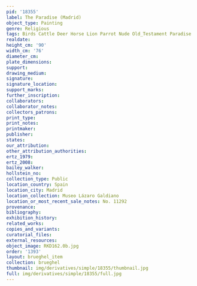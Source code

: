 ```yaml
---
pid: '18355'
label: The Paradise (Madrid)
object_type: Painting
genre: Religious
tags: Birds Cattle Deer Horse Lion Parrot Nude Old_Testament Paradise
realdate: 
height_cm: '90'
width_cm: '76'
diameter_cm: 
plate_dimensions: 
support: 
drawing_medium: 
signature: 
signature_location: 
support_marks: 
further_inscription: 
collaborators: 
collaborator_notes: 
collectors_patrons: 
print_type: 
print_notes: 
printmaker: 
publisher: 
states: 
our_attribution: 
other_attribution_authorities: 
ertz_1979: 
ertz_2008: 
bailey_walker: 
hollstein_no: 
collection_type: Public
location_country: Spain
location_city: Madrid
location_collection: Museo Lázaro Galdiano
location_or_most_recent_sale_notes: No. 11292
provenance: 
bibliography: 
exhibition_history: 
related_works: 
copies_and_variants: 
curatorial_files: 
external_resources: 
object_image: RKD162.0b.jpg
order: '1393'
layout: brueghel_item
collection: brueghel
thumbnail: img/derivatives/simple/18355/thumbnail.jpg
full: img/derivatives/simple/18355/full.jpg
---
```

